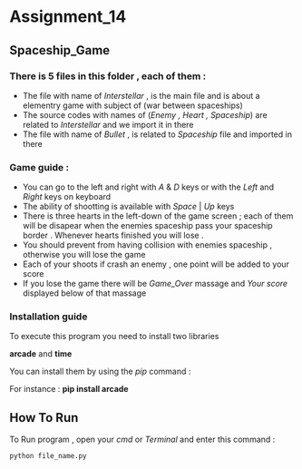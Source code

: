# Assignment_14

## Spaceship_Game

### There is 5 files in this folder , each of them :

- The file with name of *Interstellar* , is the main file and is about a elementry game with subject of (war between spaceships)
- The source codes with names of (*Enemy , Heart , Spaceship*) are related to *Interstellar* and we import it in there
- The file with name of *Bullet* , is related to *Spaceship* file and imported in there

### Game guide :
- You can go to the left and right with *A* & *D* keys or with the *Left* and *Right* keys on keyboard
- The ability of shootting is available with *Space* | *Up* keys
- There is three hearts in the left-down of the game screen ; each of them will be disapear when the enemies spaceship pass your spaceship border . Whenever hearts finished you will lose .
- You should prevent from having collision with enemies spaceship , otherwise you will lose the game
- Each of your shoots if crash an enemy , one point will be added to your score
- If you lose the game there will be *Game_Over* massage and *Your score* displayed below of that massage


### Installation guide
To execute this program you need to install two libraries

**arcade** and **time**

You can install them by using the *pip* command :

For instance :
**pip install arcade**



## How To Run

To Run program , open your *cmd* or *Terminal* and enter this command :

```
python file_name.py
```
